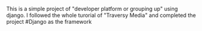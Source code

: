 This is a simple project of "developer platform or grouping up" using django. 
I followed the whole turorial of "Traversy Media" and completed the project
#Django as the framework